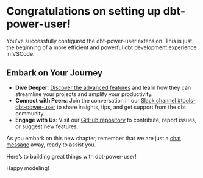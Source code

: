 # Congratulations on setting up dbt-power-user!

You've successfully configured the dbt-power-user extension. This is just the beginning of a more efficient and powerful dbt development experience in VSCode.

## Embark on Your Journey

- **Dive Deeper**: [Discover the advanced features](command:dbtPowerUser.openTutorialWalkthrough) and learn how they can streamline your projects and amplify your productivity.
- **Connect with Peers**: Join the conversation in our [Slack channel #tools-dbt-power-user](https://getdbt.slack.com/archives/C05KPDGRMDW) to share insights, tips, and get support from the dbt community.
- **Engage with Us**: Visit our [GitHub repository](https://github.com/AltimateAI/vscode-dbt-power-user) to contribute, report issues, or suggest new features.

As you embark on this new chapter, remember that we are just a [chat message](https://app.myaltimate.com/contactus) away, ready to assist you.

Here’s to building great things with dbt-power-user!

Happy modeling!
